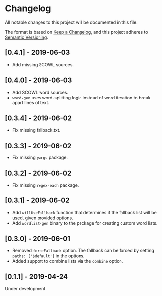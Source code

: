 # Changelog
All notable changes to this project will be documented in this file.

The format is based on [Keep a Changelog](https://keepachangelog.com/en/1.0.0/),
and this project adheres to [Semantic Versioning](https://semver.org/spec/v2.0.0.html).

## [0.4.1] - 2019-06-03
- Add missing SCOWL sources.

## [0.4.0] - 2019-06-03
- Add SCOWL word sources.
- `word-gen` uses word-splitting logic instead of word iteration to break apart lines of text.

## [0.3.4] - 2019-06-02
- Fix missing fallback.txt.

## [0.3.3] - 2019-06-02
- Fix missing `yargs` package.

## [0.3.2] - 2019-06-02
- Fix missing `regex-each` package.

## [0.3.1] - 2019-06-02
- Add `willUseFallback` function that determines if the fallback list will be used, given provided options.
- Add `wordlist-gen` binary to the package for creating custom word lists.

## [0.3.0] - 2019-06-01
- Removed `forceFallback` option. The fallback can be forced by setting `paths: ['$default']` in the options.
- Added support to combine lists via the `combine` option.

## [0.1.1] - 2019-04-24
Under development
